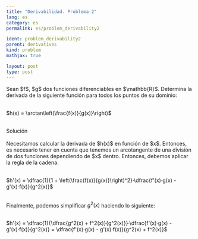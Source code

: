 ```yaml
---
title: "Derivabilidad. Problema 2"
lang: es
category: es
permalink: es/problem_derivability2

ident: problem_derivability2
parent: derivatives
kind: problem
mathjax: true

layout: post
type: post
---
```


<div>
Sean $f$, $g$ dos funciones diferenciables en $\mathbb{R}$. Determina la derivada de la siguiente función para todos los puntos de su dominio: <br><br>

$h(x) = \arctan\left(\frac{f(x)}{g(x)}\right)$<br><br>

<div class="bcblue boxdissap">
Solución
</div><br>

<div class="dissap">
Necesitamos calcular la derivada de $h(x)$ en función de $x$. Entonces, es necesario tener en cuenta que tenemos un arcotangente de una división de dos funciones dependiendo de $x$ dentro. Entonces, debemos aplicar la regla de la cadena.<br><br>

$h'(x) = \dfrac{1}{1 + \left(\frac{f(x)}{g(x)}\right)^2}·\dfrac{f'(x)·g(x) - g'(x)·f(x)}{g^2(x)}$<br><br> 

Finalmente, podemos simplificar $g^2(x)$ haciendo lo siguiente:<br><br>

$h'(x) = \dfrac{1}{\dfrac{g^2(x) + f^2(x)}{g^2(x)}}·\dfrac{f'(x)·g(x) - g'(x)·f(x)}{g^2(x)} = \dfrac{f'(x)·g(x) - g'(x)·f(x)}{g^2(x) + f^2(x)}$<br><br>

</div>
